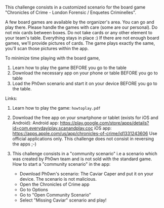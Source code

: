 This challenge consists in a customized scenario for the board game "Chronicles of Crime - London Forensic / Enquetes Criminelles". 

A few board games are available by the organizer's area. You can go and play there. Please handle the games with care (some are our personal). Do not mix cards between boxes. Do not take cards or any other element to your team's table. Everything stays in place :)
If there are not enough board games, we'll provide pictures of cards. The game plays exactly the same, you'll scan those pictures within the app.

To minimize time playing with the board game, 

1. Learn how to play the game BEFORE you go to the table
2. Download the necessary app on your phone or table BEFORE you go to table 
3. Load the Ph0wn scenario and start it on your device BEFORE you go to the table.

Links:

1. Learn how to play the game: `howtoplay.pdf`
	
2. Download the free app on your smartphone or tablet (exists for iOS and Android):
	Android app: https://play.google.com/store/apps/details?id=com.everydayiplay.scanandplay.coc
	iOS app: https://apps.apple.com/us/app/chronicles-of-crime/id1331243606
	Use official applications only. 
	This challenge does not consist in reversing the apps ;-)
	
3. This challenge consists in a "community scenario" i.e a scenario which was created by Ph0wn team and is not sold with the standard game.
    How to start a "community scenario" in the app:
	- Download Ph0wn's scenario: The Caviar Caper and put it on your device. The scenario is not malicious.
	- Open the Chronicles of Crime app
	- Go to Options
	- Go to "Open Community Scenario"
	- Select "Missing Caviar" scenario and play!


